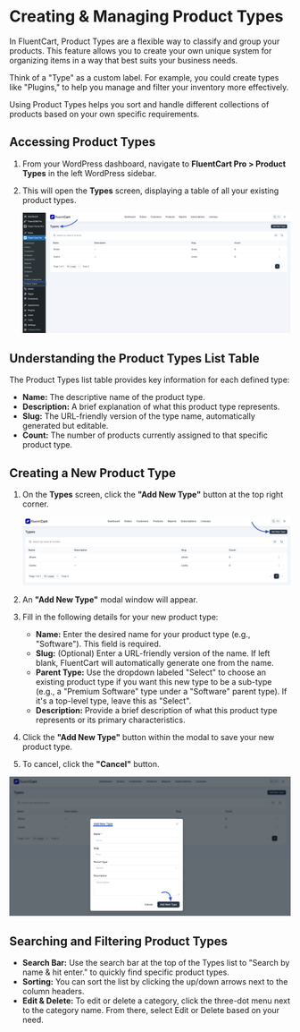 # Creating & Managing Product Types

In FluentCart, Product Types are a flexible way to classify and group your products. This feature allows you to create your own unique system for organizing items in a way that best suits your business needs.

Think of a "Type" as a custom label. For example, you could create types like "Plugins," to help you manage and filter your inventory more effectively.

Using Product Types helps you sort and handle different collections of products based on your own specific requirements.

## Accessing Product Types

1.  From your WordPress dashboard, navigate to **FluentCart Pro > Product Types** in the left WordPress sidebar.
2.  This will open the **Types** screen, displaying a table of all your existing product types.

    ![Screenshot of Product Types List Page](/guide/public/images/product-types-creation/Creating-Managing-Types/Type-1.png)

## Understanding the Product Types List Table

The Product Types list table provides key information for each defined type:

* **Name:** The descriptive name of the product type.
* **Description:** A brief explanation of what this product type represents.
* **Slug:** The URL-friendly version of the type name, automatically generated but editable.
* **Count:** The number of products currently assigned to that specific product type.

## Creating a New Product Type

1.  On the **Types** screen, click the **"Add New Type"** button at the top right corner.

    ![Screenshot of Add New Type Button](/guide/public/images/product-types-creation/Creating-Managing-Types/Type-2.png) 

2.  An **"Add New Type"** modal window will appear.

    

3.  Fill in the following details for your new product type:
    * **Name:** Enter the desired name for your product type (e.g., "Software"). This field is required.
    * **Slug:** (Optional) Enter a URL-friendly version of the name. If left blank, FluentCart will automatically generate one from the name.
    * **Parent Type:** Use the dropdown labeled "Select" to choose an existing product type if you want this new type to be a sub-type (e.g., a "Premium Software" type under a "Software" parent type). If it's a top-level type, leave this as "Select".
    * **Description:** Provide a brief description of what this product type represents or its primary characteristics.

4.  Click the **"Add New Type"** button within the modal to save your new product type.
5.  To cancel, click the **"Cancel"** button.

![Screenshot of Add New Type Modal](/guide/public/images/product-types-creation/Creating-Managing-Types/Type-3.png)

## Searching and Filtering Product Types

* **Search Bar:** Use the search bar at the top of the Types list to "Search by name & hit enter." to quickly find specific product types.
* **Sorting:** You can sort the list by clicking the up/down arrows next to the column headers. 
* **Edit & Delete:** To edit or delete a category, click the three-dot menu next to the category name. From there, select Edit or Delete based on your need. 
